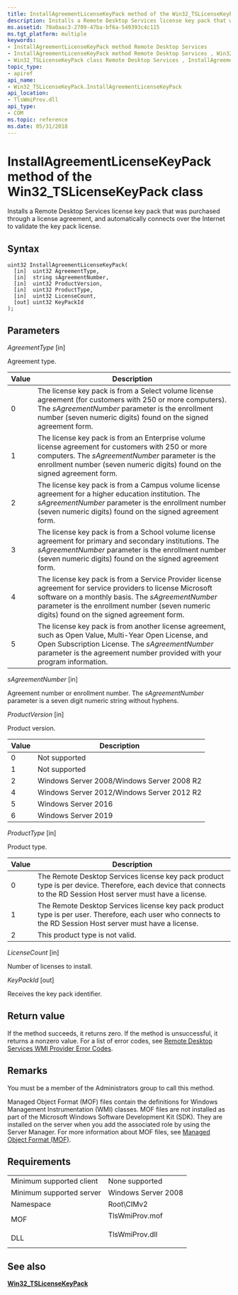```yaml
---
title: InstallAgreementLicenseKeyPack method of the Win32_TSLicenseKeyPack class
description: Installs a Remote Desktop Services license key pack that was purchased through a license agreement, and automatically connects over the Internet to validate the key pack license.
ms.assetid: 70a0aac3-2709-47ba-bf6a-549393c4c115
ms.tgt_platform: multiple
keywords:
- InstallAgreementLicenseKeyPack method Remote Desktop Services
- InstallAgreementLicenseKeyPack method Remote Desktop Services , Win32_TSLicenseKeyPack class
- Win32_TSLicenseKeyPack class Remote Desktop Services , InstallAgreementLicenseKeyPack method
topic_type:
- apiref
api_name:
- Win32_TSLicenseKeyPack.InstallAgreementLicenseKeyPack
api_location:
- TlsWmiProv.dll
api_type:
- COM
ms.topic: reference
ms.date: 05/31/2018
---
```


# InstallAgreementLicenseKeyPack method of the Win32\_TSLicenseKeyPack class

Installs a Remote Desktop Services license key pack that was purchased through a license agreement, and automatically connects over the Internet to validate the key pack license.

## Syntax


```mof
uint32 InstallAgreementLicenseKeyPack(
  [in]  uint32 AgreementType,
  [in]  string sAgreementNumber,
  [in]  uint32 ProductVersion,
  [in]  uint32 ProductType,
  [in]  uint32 LicenseCount,
  [out] uint32 KeyPackId
);
```

## Parameters

*AgreementType* \[in\]

Agreement type.

| Value | Description |
|-------|-------------|
| 0 | The license key pack is from a Select volume license agreement (for customers with 250 or more computers). The *sAgreementNumber* parameter is the enrollment number (seven numeric digits) found on the signed agreement form. |
| 1 | The license key pack is from an Enterprise volume license agreement for customers with 250 or more computers. The *sAgreementNumber* parameter is the enrollment number (seven numeric digits) found on the signed agreement form. |
| 2 | The license key pack is from a Campus volume license agreement for a higher education institution. The *sAgreementNumber* parameter is the enrollment number (seven numeric digits) found on the signed agreement form. |
| 3 | The license key pack is from a School volume license agreement for primary and secondary institutions. The *sAgreementNumber* parameter is the enrollment number (seven numeric digits) found on the signed agreement form. |
| 4 | The license key pack is from a Service Provider license agreement for service providers to license Microsoft software on a monthly basis. The *sAgreementNumber* parameter is the enrollment number (seven numeric digits) found on the signed agreement form. |
| 5 | The license key pack is from another license agreement, such as Open Value, Multi-Year Open License, and Open Subscription License. The *sAgreementNumber* parameter is the agreement number provided with your program information. |

*sAgreementNumber* \[in\]

Agreement number or enrollment number. The *sAgreementNumber* parameter is a seven digit numeric string without hyphens.

*ProductVersion* \[in\]

Product version.

| Value | Description |
|-------|-------------|
| 0 | Not supported |
| 1 | Not supported |
| 2 | Windows Server 2008/Windows Server 2008 R2 |
| 4 | Windows Server 2012/Windows Server 2012 R2 |
| 5 | Windows Server 2016 |
| 6 | Windows Server 2019 |

*ProductType* \[in\]

Product type.

| Value | Description |
|-------|-------------|
| 0 | The Remote Desktop Services license key pack product type is per device. Therefore, each device that connects to the RD Session Host server must have a license. |
| 1 | The Remote Desktop Services license key pack product type is per user. Therefore, each user who connects to the RD Session Host server must have a license. |
| 2 | This product type is not valid. |

*LicenseCount* \[in\]

Number of licenses to install.

*KeyPackId* \[out\]

Receives the key pack identifier.

## Return value

If the method succeeds, it returns zero. If the method is unsuccessful, it returns a nonzero value. For a list of error codes, see [Remote Desktop Services WMI Provider Error Codes](terminal-services-wmi-provider-error-codes.md).

## Remarks

You must be a member of the Administrators group to call this method.

Managed Object Format (MOF) files contain the definitions for Windows Management Instrumentation (WMI) classes. MOF files are not installed as part of the Microsoft Windows Software Development Kit (SDK). They are installed on the server when you add the associated role by using the Server Manager. For more information about MOF files, see [Managed Object Format (MOF)](/windows/desktop/WmiSdk/managed-object-format--mof-).

## Requirements

|                                     |                                                                                           |
|-------------------------------------|-------------------------------------------------------------------------------------------|
| Minimum supported client<br/> | None supported<br/>                                                                 |
| Minimum supported server<br/> | Windows Server 2008<br/>                                                            |
| Namespace<br/>                | Root\\CIMv2<br/>                                                                    |
| MOF<br/>                      | <dl> <dt>TlsWmiProv.mof</dt> </dl> |
| DLL<br/>                      | <dl> <dt>TlsWmiProv.dll</dt> </dl> |

## See also

<dl> <dt>

[**Win32\_TSLicenseKeyPack**](win32-tslicensekeypack.md)
</dt> </dl>

 

